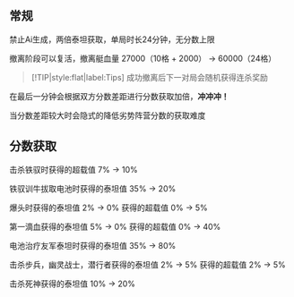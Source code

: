 ## 常规

禁止Ai生成，两倍泰坦获取，单局时长24分钟，无分数上限

撤离阶段可以复活，撤离艇血量 27000（10格 + 2000） -> 60000（24格）

> [!TIP|style:flat|label:Tips]
> 成功撤离后下一对局会随机获得连杀奖励

在最后一分钟会根据双方分数差距进行分数获取加倍，**冲冲冲！**

当分数差距较大时会隐式的降低劣势阵营分数的获取难度

## 分数获取

击杀铁驭时获得的超载值 7% -> 10%

铁驭训牛拔取电池时获得的泰坦值 35% -> 20%

爆头时获得的泰坦值 2% -> 0% 获得的超载值 0% -> 5%

第一滴血获得的泰坦值 5% -> 0% 获得的超载值 0% -> 40%

电池治疗友军泰坦时获得的泰坦值 35% -> 80%

击杀步兵，幽灵战士，潜行者获得的泰坦值 2% -> 5% 获得的超载值 2% -> 5%

击杀死神获得的泰坦值 10% -> 20%
